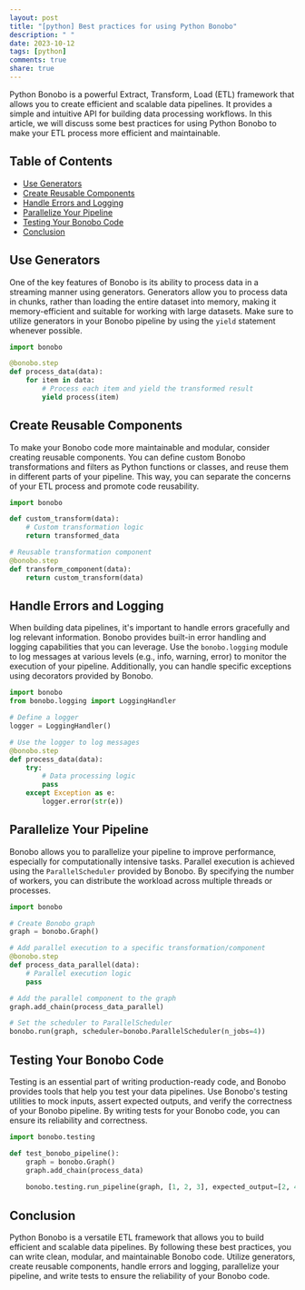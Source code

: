 ```yaml
---
layout: post
title: "[python] Best practices for using Python Bonobo"
description: " "
date: 2023-10-12
tags: [python]
comments: true
share: true
---
```


Python Bonobo is a powerful Extract, Transform, Load (ETL) framework that allows you to create efficient and scalable data pipelines. It provides a simple and intuitive API for building data processing workflows. In this article, we will discuss some best practices for using Python Bonobo to make your ETL process more efficient and maintainable.

## Table of Contents
- [Use Generators](#use-generators)
- [Create Reusable Components](#create-reusable-components)
- [Handle Errors and Logging](#handle-errors-and-logging)
- [Parallelize Your Pipeline](#parallelize-your-pipeline)
- [Testing Your Bonobo Code](#testing-your-bonobo-code)
- [Conclusion](#conclusion)

## Use Generators
One of the key features of Bonobo is its ability to process data in a streaming manner using generators. Generators allow you to process data in chunks, rather than loading the entire dataset into memory, making it memory-efficient and suitable for working with large datasets. Make sure to utilize generators in your Bonobo pipeline by using the `yield` statement whenever possible.

```python
import bonobo

@bonobo.step
def process_data(data):
    for item in data:
        # Process each item and yield the transformed result
        yield process(item)
```

## Create Reusable Components
To make your Bonobo code more maintainable and modular, consider creating reusable components. You can define custom Bonobo transformations and filters as Python functions or classes, and reuse them in different parts of your pipeline. This way, you can separate the concerns of your ETL process and promote code reusability.

```python
import bonobo

def custom_transform(data):
    # Custom transformation logic
    return transformed_data

# Reusable transformation component
@bonobo.step
def transform_component(data):
    return custom_transform(data)
```

## Handle Errors and Logging
When building data pipelines, it's important to handle errors gracefully and log relevant information. Bonobo provides built-in error handling and logging capabilities that you can leverage. Use the `bonobo.logging` module to log messages at various levels (e.g., info, warning, error) to monitor the execution of your pipeline. Additionally, you can handle specific exceptions using decorators provided by Bonobo.

```python
import bonobo
from bonobo.logging import LoggingHandler

# Define a logger
logger = LoggingHandler()

# Use the logger to log messages
@bonobo.step
def process_data(data):
    try:
        # Data processing logic
        pass
    except Exception as e:
        logger.error(str(e))
```

## Parallelize Your Pipeline
Bonobo allows you to parallelize your pipeline to improve performance, especially for computationally intensive tasks. Parallel execution is achieved using the `ParallelScheduler` provided by Bonobo. By specifying the number of workers, you can distribute the workload across multiple threads or processes.

```python
import bonobo

# Create Bonobo graph
graph = bonobo.Graph()

# Add parallel execution to a specific transformation/component
@bonobo.step
def process_data_parallel(data):
    # Parallel execution logic
    pass

# Add the parallel component to the graph
graph.add_chain(process_data_parallel)

# Set the scheduler to ParallelScheduler
bonobo.run(graph, scheduler=bonobo.ParallelScheduler(n_jobs=4))
```

## Testing Your Bonobo Code
Testing is an essential part of writing production-ready code, and Bonobo provides tools that help you test your data pipelines. Use Bonobo's testing utilities to mock inputs, assert expected outputs, and verify the correctness of your Bonobo pipeline. By writing tests for your Bonobo code, you can ensure its reliability and correctness.

```python
import bonobo.testing

def test_bonobo_pipeline():
    graph = bonobo.Graph()
    graph.add_chain(process_data)
  
    bonobo.testing.run_pipeline(graph, [1, 2, 3], expected_output=[2, 4, 6])
```

## Conclusion
Python Bonobo is a versatile ETL framework that allows you to build efficient and scalable data pipelines. By following these best practices, you can write clean, modular, and maintainable Bonobo code. Utilize generators, create reusable components, handle errors and logging, parallelize your pipeline, and write tests to ensure the reliability of your Bonobo code.